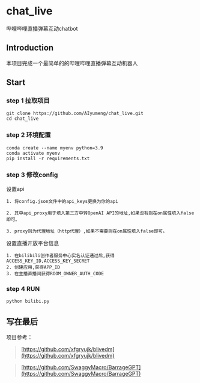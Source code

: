 # chat_live
哔哩哔哩直播弹幕互动chatbot


## Introduction

本项目完成一个最简单的的哔哩哔哩直播弹幕互动机器人

## Start

### step 1 拉取项目


```shell
git clone https://github.com/AIyumeng/chat_live.git
cd chat_live
```

### step 2 环境配置

```shell
conda create --name myenv python=3.9
conda activate myenv
pip install -r requirements.txt
```

### step 3 修改config

设置api

    1. 将config.json文件中的api_keys更换为你的api

    2. 其中api_proxy用于填入第三方中转OpenAI API的地址,如果没有则在on属性填入false即可。

    3. proxy则为代理地址（http代理）,如果不需要则在on属性填入false即可。

设置直播开放平台信息

    1. 在bilibili创作者服务中心实名认证通过后,获得ACCESS_KEY_ID,ACCESS_KEY_SECRET
    2. 创建应用,获得APP_ID
    3. 在主播直播间获得ROOM_OWNER_AUTH_CODE

### step 4 RUN
```python
python bilibi.py
```

## 写在最后
项目参考：
> [https://github.com/xfgryujk/blivedm](https://github.com/xfgryujk/blivedm)

> [https://github.com/SwaggyMacro/BarrageGPT](https://github.com/SwaggyMacro/BarrageGPT)

